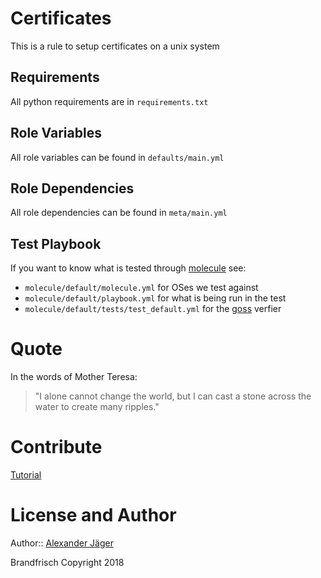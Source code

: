 Certificates
=========

This is a rule to setup certificates on a unix system

Requirements
------------

All python requirements are in `requirements.txt`

Role Variables
--------------

All role variables can be found in `defaults/main.yml`

Role Dependencies
------------

All role dependencies can be found in `meta/main.yml`

Test Playbook
----------------

If you want to know what is tested through [molecule](https://molecule.readthedocs.io/en/master/) see:

- `molecule/default/molecule.yml` for OSes we test against
- `molecule/default/playbook.yml` for what is being run in the test
- `molecule/default/tests/test_default.yml` for the [goss](https://goss.rocks) verfier


Quote
========
In the words of Mother Teresa:

> "I alone cannot change the world, but I can cast a stone across the water to create many ripples."

Contribute
==========

[Tutorial](http://kbroman.github.io/github_tutorial/pages/fork.html)

License and Author
==================

Author:: [Alexander Jäger](https://github.com/lxhunter)

Brandfrisch Copyright 2018
